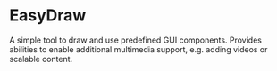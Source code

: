 # EasyDraw
 A simple tool to draw and use predefined GUI components. Provides abilities to enable additional multimedia support, e.g. adding videos or scalable content.
